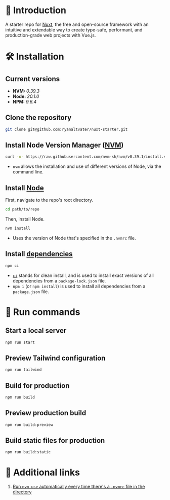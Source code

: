 # 🧳 Introduction

A starter repo for [Nuxt](https://nuxt.com/docs/getting-started/introduction), the free and open-source framework with an intuitive and extendable way to create type-safe, performant, and production-grade web projects with Vue.js.

# 🛠 Installation

## Current versions

- **NVM:** _0.39.3_
- **Node:** _20.1.0_
- **NPM:** _9.6.4_

## Clone the repository

```bash
git clone git@github.com:ryanaltvater/nuxt-starter.git
```

## Install Node Version Manager ([NVM](https://github.com/nvm-sh/nvm#about))

```bash
curl -o- https://raw.githubusercontent.com/nvm-sh/nvm/v0.39.1/install.sh
```

- `nvm` allows the installation and use of different versions of Node, via the command line.

## Install [Node](https://nodejs.org/en/about)

First, navigate to the repo's root directory.

```bash
cd path/to/repo
```

Then, install Node.

```bash
nvm install
```

- Uses the version of Node that's specified in the `.nvmrc` file.

## Install [dependencies](https://docs.npmjs.com/about-packages-and-modules)

```bash
npm ci
```

- [`ci`](https://blog.npmjs.org/post/171556855892/introducing-npm-ci-for-faster-more-reliable) stands for clean install, and is used to install exact versions of all dependencies from a `package-lock.json` file.
- `npm i` (or `npm install`) is used to install all dependencies from a `package.json` file.

# 👟 Run commands

## Start a local server

```bash
npm run start
```

## Preview Tailwind configuration

```bash
npm run tailwind
```

## Build for production

```bash
npm run build
```

## Preview production build

```bash
npm run build:preview
```

## Build static files for production

```bash
npm run build:static
```

# 🔗 Additional links

1. [Run `nvm use` automatically every time there's a `.nvmrc` file in the directory](https://stackoverflow.com/questions/23556330/run-nvm-use-automatically-every-time-theres-a-nvmrc-file-on-the-directory)

